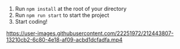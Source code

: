 1. Run `npm install` at the root of your directory
2. Run `npm run start` to start the project
3. Start coding!



https://user-images.githubusercontent.com/22251972/212443807-13210cb2-6c80-4e18-af09-acbd1dcfadfa.mp4


